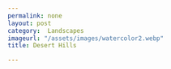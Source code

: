 ```yaml
---
permalink: none
layout: post
category:  Landscapes
imageurl: "/assets/images/watercolor2.webp"
title: Desert Hills

---
```

